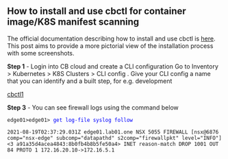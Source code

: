 ## How to install and use cbctl for container image/K8S manifest scanning

The official documentation describing how to install and use cbctl is [here](https://docs.vmware.com/en/VMware-Carbon-Black-Cloud/services/carbon-black-cloud-user-guide/GUID-EF1FEFFE-AAEB-418E-80AC-CCE4494E99B7.html). This post aims to provide a more pictorial view of the installation process with some screenshots. 


**Step 1** - Login into CB cloud and create a CLI configuration
Go to Inventory > Kubernetes > K8S Clusters > CLI config . Give your CLI config a name that you can identify and a built step, for e.g. development

[cbctl1](https://2cloudyskies.github.io/gfw01.png)



**Step 3** - You can see firewall logs using the command below

<pre><code>edge01>edge01> <span style="color:blue">get log-file syslog follow</span>
 
2021-08-19T02:37:29.031Z edge01.lab01.one NSX 5055 FIREWALL [nsx@6876 comp="nsx-edge" subcomp="datapathd" s2comp="firewallpkt" level="INFO"] <3 a91a35d4acea4843:8b0fb4b8b5fe50a4> INET reason-match DROP 1001 OUT 84 PROTO 1 172.16.20.10->172.16.5.1</code></pre>
